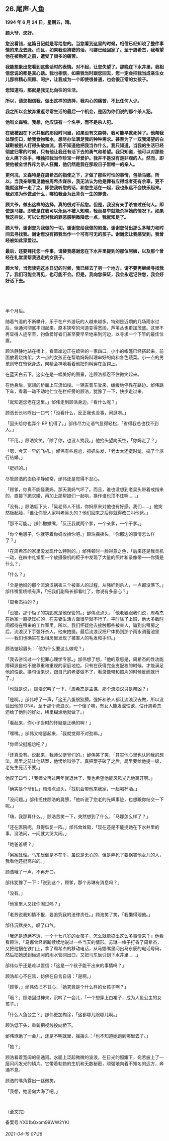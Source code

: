## 26.尾声·人鱼
**1994 年 6 月 24 日，星期五，晴。**


**顾大爷，您好。**


**您没看错，这篇日记就是写给您的。当您看到这里的时候，相信已经知晓了整件事情的来龙去脉。而且，如果我没猜错的话，马娜已经回家了。至于周希杰，我希望他在被勒死之前，遭受了很多的痛苦。**


**我能想象出您看到这些话时的表情。对不起，让您失望了。那晚在下水井里，我相信您说的都是真心话。我也相信，如果我当时跟您回去，您一定会把我当成亲生女儿那样精心照顾、呵护，让我成为一个即使很普通，也会很正常的女孩子。**


**您知道吗，那就是我无比向往的生活。**


**所以，请您相信我，做出这样的选择，我内心的痛苦，不比任何人少。**


**我之所以会放弃重返寻常生活的最后一个机会，是因为你们说的那个杀人犯。**


**他叫文森特。我想，他应该有一个名字，而不是杀人犯。**


**在我被困在下水井里的那段时间里，如果没有文森特，我可能早就死掉了。他帮我处理伤口，给我食物和水，想尽办法满足我的种种需求。甚至为了一双我渴望的白球鞋被别人打得头破血流。我不知道他把我当作什么。我只知道，当我的生活已经彻底归零的时候，只有他让我还有活下去的勇气和希望。我只知道，他可以对那些女人痛下杀手，唯独把我当作珍宝一样爱护。我并不是没有是非观的人。然而，即使他被全世界斥为杀人狂魔，他仍然是我在那段日子里唯一的亲人。**


**更何况，文森特是在周希杰的指使之下，才做了那些可怕的事情，包括马娜。所以，当我亲眼看见他被周希杰谋杀，我无法认为他是罪有应得或者死有余辜，更不能就这样一走了之。即使我听您的话，和您生活在一起，我也永远不会快乐起来。我必须为他做点什么，哪怕我会为此背负一生的罪责。**


**顾大爷，做出这样的选择，真的很对不起您。但是，我没有亲手杀害过任何人。即使是马娜。即使是在我可以永远不被人知晓，轻而易举就能杀掉她的情况下。如果我这样说，可以让您对我的罪恶感稍微降低一点，我就知足了。**


**顾大爷，谢谢您为我做的一切。谢谢您给我做的煎蛋。谢谢您付出那么多精力和时间去寻找我。谢谢您没有把我当作一个可有可无的孩子。谢谢您让我感受到，我曾经被如此深爱过。**


**最后，还要拜托您一件事，请替我感谢您在下水井里提到的那位阿姨，以及那个曾经在礼堂里帮我逃走的女孩子。**


**顾大爷，当您读完这本日记的时候，我已经去了另一个地方。请不要再继续寻找我了。我们可能会再见，也可能不会。但是，我向您保证，我会永远记住您，我会好好活下去。**


 


 


半个月后。


随着气温的不断攀升，乐于在户外游玩的人越来越多。特别是近期的几场雨水过后，俪通河彻底丰润起来。原本狭窄的河道变得宽阔，芦苇丛也更加茂盛。这里不再显得人迹罕至，钓鱼爱好者们甚至要早早地来到河边，以寻求一个下竿的最佳位置。


顾浩静静地站在桥上，看着岸边正在嬉笑的一家四口。小小的帐篷已经搭起来，前面放着烧烤架。大一点的女孩正在帮助妈妈料理串好的肉和各色蔬菜。小一点的男孩则守在爸爸身边，聚精会神地看着他把饵料穿在鱼钩上。


在蓝天白云下，这实在是一幅美好的图景，连顾浩都忍不住微笑起来。


在他身后，宽阔的桥面上车流如梭。一辆吉普车驶来，缓缓地停靠在路边。邰伟跳下车，看着一动不动地伫立在栏杆旁的顾浩，犹豫了一下，快步走过来。


「就知道您老在这里。」邰伟走到顾浩身边，「看什么呢？」


顾浩长长地呼出一口气：「没看什么，反正我也没事，闲逛呗。」


「回头给你也弄个 BP 机得了。」邰伟尽力让语气显得轻松，「省得我总也找不到人。」


「不用。」顾浩笑笑，「除了你，也没人找我。」他抬头望向天空，「你妈走了？」


「嗯，今天一早的飞机。」邰伟有些尴尬，抓抓头发，「老太太还挺时髦，搞了个旅行结婚。」


「挺好的。」


尽管顾浩的面色平静如常，邰伟还是觉得不忍心。


「顾爹，你真不能怪我妈。那天我妈气坏了。而且，谁也没想到老吴头带着戒指来的，直接下跪求婚，再加上那帮娘们一起哄，换作谁也顶不住啊……」


「没有。」顾浩低下头，「吴老师人不错，你妈原来对他也有好感。我们……」他突然板起脸，「谁让你管人家叫老吴头的？他们回来之后你就得改口叫他爸。」


「那不可能。」邰伟撇撇嘴，「反正我就两个爹，一个亲爹，一个干爹。」


「你个兔崽子，你就等着你妈收拾你吧。」顾浩摇摇头，「你那边的事情怎么样了？」


「在周希杰的家里没发现什么特别的。」邰伟顿时一脸得意之色，「后来还是我灵机一动，在四中礼堂里一个放摄像机的柜子中发现了大量的照片和录像带——你猜是什么？」


「什么？」


「全是他妈的那个流浪汉祸害三个被害人的过程，从强奸到杀人，一点都没落下。」邰伟嘴里啧啧有声，「把我们副局长都看吐了，你说有多恶心？」


「周希杰拍的？」


「没错。那个柜子的钥匙就是他保管的。」邰伟点点头，「他老婆跟我们说，周希杰在她家一直挺压抑的，在夫妻生活方面很早就不行了。平时除了上班，他大多数时间都待在租来的工作室里。所以，我们怀疑他去接触那些被害人，骗到出租房之后，流浪汉下手强奸杀人，他来拍摄。最后流浪汉把尸体扔到那个雨水调蓄池里——我们也确实在出租房里发现了被害人的毛发和手印。」


顾浩皱起眉头：「他为什么要这么做呢？」


「我去咨询过一个犯罪心理学专家。」邰伟想了想，「他的意思是，周希杰的性功能障碍源自他不被尊重和重视的家庭地位。只有在获得完全支配权的时候，才能满足他的性欲。换句话来说，跟自己的老婆做不了，看录像带和照片的时候反而就行了。」


「也就是说，」顾浩沉吟了一下，「周希杰是主谋，那个流浪汉只是帮凶？」


「是啊。」邰伟哼了一声，「这王八蛋很狡猾。强奸和杀人都让流浪汉去做，所以没验出他的 DNA。至于那个流浪汉，一个傻子嘛，有女人能发泄性欲，估计周希杰还给了他别的好处，稀里糊涂地就做了。」


「看起来，你小子当时的怀疑是正确的啊！」


「嘿嘿。」邰伟又嘚瑟起来，「我就觉得不对劲嘛。」


「你师父挺尴尬吧？」


「还真没有。说起来，我师父挺爷们的。」邰伟笑了笑，「其实他心里也认同我的想法，局里之前让他结案，他愣给叫停了。真把案子破了之后，局里要给他提一级，老先生死活不要。」


他叹了口气：「我师父再过两年就退休了，我也希望他能风风光光地离开啊。」


「确实是个爷们。」顾浩点点头，「找机会带他来我家，一起喝杯酒。」


「没问题。」邰伟揽住顾浩的肩膀，「他听说了您老的光辉事迹，也想跟你结交一下呢。」


「嗨，我那算什么。」顾浩苦笑一下，突然想到了什么，「马娜怎么样了？」


「还在医院呢，且得恢复一阵。」邰伟耸耸肩，「现在还是不能提她在下水井里的事，没法问，一问就大哭大闹。」


「她爸爸呢？」


「另案处理。马东辰倒是不在乎，虽说是无心的，但是弄死了要祸害他女儿的人，我看他还挺高兴的。」


顾浩哦了一声，不再开口。


邰伟犹豫了一下：「说到这个，顾爹，那个苏琳有消息吗？」


「没有。」


「他家里人又找你闹过吗？」


「老苏说我知情不报，要追究我的法律责任。」顾浩笑了笑，「我懒得理他。」


邰伟沉默良久，叹了口气。


「我还是琢磨不透，一个十七八岁的女孩子，怎么就能搞出这么多事情来？」他看看顾浩，「马娜曾经断断续续地说过一些当天的情形。苏琳一棒子打昏了周希杰，又把他捆在铁门上，拿了周希杰的移动电话，从马娜嘴里问出马东辰的电话号码，然后把她送到俪通河的雨水管网出口，又把马东辰引到下水井里……」


邰伟似乎还是难以置信：「这是一个孩子能干出来的事情吗？」


顾浩却心不在焉，仿佛在自言自语：「是啊。」


「顾爹，」邰伟依旧不甘心，「她究竟是个什么样的女孩子啊？」


「哦？」顾浩回过神来，沉吟了一会儿，「一个想穿上白裙子，成为人鱼公主的女孩子。」


「什么人鱼公主？」邰伟更加糊涂，「这都哪儿跟哪儿啊。」


顾浩低下头，重新把视线投向桥下。


邰伟琢磨了一会儿，还是不明就里，摇摇头：「也不知道她跑到哪里去了。」


「她？」


顾浩看着宽阔的俪通河。水面上泛起微微的波浪，在日光的照耀下，宛若披上了一层闪闪发光的鳞片。它带着勃勃的生机和无数秘密，顽强地向着不知名的远方，奔涌不息。


顾浩的嘴角露出一丝微笑。


「我想，她游向大海了吧。」


 


（全文完）


备案号:YX01bGxom99WW2YKl


###### 2021-04-19 07:26
